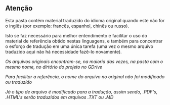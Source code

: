 ## Atenção

Esta pasta contém material traduzido do idioma original quando este não for o inglês (por exemplo: francês, espanhol, chinês ou russo).

Isto se faz necessário para melhor entendimento e facilitar o uso do material de referência obtido nestas linguagens, e também para concentrar o esforço de tradução em uma única tarefa (uma vez o mesmo arquivo traduzido aqui não há necessidade fazê-lo novamente).

*Os arquivos originais encontram-se, na maioria das vezes, na pasta com o mesmo nome, no dirtório do projeto no GDrive*

*Para facilitar a referência, o nome do arquivo no original não foi modificado ou traduzido*

*Já o tipo de arquivo é modificado para a tradução, assim sendo, .PDF's, .HTML's serão traduzidos em arquivos .TXT ou .MD*
